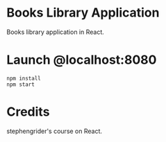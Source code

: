 # Books Library Application
Books library application in React.

# Launch @localhost:8080
```
npm install
npm start
```

# Credits

stephengrider's course on React.
